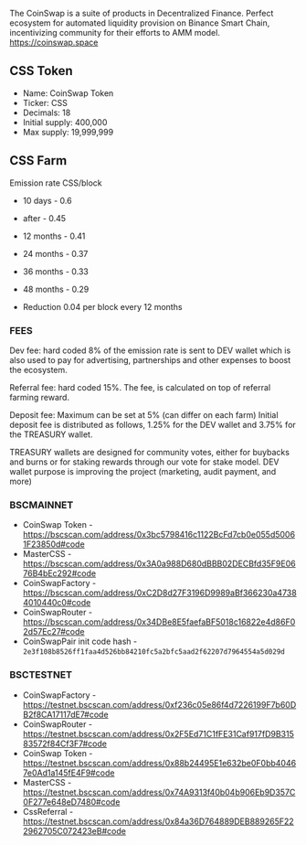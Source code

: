 The CoinSwap is a suite of products in Decentralized Finance. Perfect ecosystem for automated liquidity provision on Binance Smart Chain, incentivizing community for their efforts to AMM model.
https://coinswap.space

## CSS Token 
- Name: CoinSwap Token
- Ticker: CSS
- Decimals: 18
- Initial supply: 400,000
- Max supply: 19,999,999

## CSS Farm
Emission rate CSS/block
- 10 days - 0.6
- after - 0.45
- 12 months - 0.41
- 24 months - 0.37
- 36 months - 0.33
- 48 months - 0.29

- Reduction 0.04 per block every 12 months

### FEES
Dev fee: hard coded 8% of the emission rate is sent to DEV wallet which is also used to pay for advertising, partnerships and other expenses to boost the ecosystem.

Referral fee: hard coded 15%. The fee, is calculated on top of referral farming reward.

Deposit fee: Maximum can be set at 5% (can differ on each farm)
Initial deposit fee is distributed as follows, 1.25% for the DEV wallet and 3.75% for the TREASURY wallet.

TREASURY wallets are designed for community votes, either for buybacks and burns or for staking rewards through our vote for stake model.
DEV wallet purpose is improving the project (marketing, audit payment, and more)

### BSCMAINNET
- CoinSwap Token - https://bscscan.com/address/0x3bc5798416c1122BcFd7cb0e055d50061F23850d#code
- MasterCSS - https://bscscan.com/address/0x3A0a988D680dBBB02DECBfd35F9E0676B4bEc292#code
- CoinSwapFactory - https://bscscan.com/address/0xC2D8d27F3196D9989aBf366230a47384010440c0#code
- CoinSwapRouter - https://bscscan.com/address/0x34DBe8E5faefaBF5018c16822e4d86F02d57Ec27#code
- CoinSwapPair init code hash - `2e3f108b8526ff1faa4d526bb84210fc5a2bfc5aad2f62207d7964554a5d029d`

### BSCTESTNET
- CoinSwapFactory - https://testnet.bscscan.com/address/0xf236c05e86f4d7226199F7b60DB2f8CA17117dE7#code
- CoinSwapRouter - https://testnet.bscscan.com/address/0x2F5Ed71C1fFE31Caf917fD9B31583572f84Cf3F7#code
- CoinSwap Token - https://testnet.bscscan.com/address/0x88b24495E1e632be0F0bb40467e0Ad1a145fE4F9#code
- MasterCSS - https://testnet.bscscan.com/address/0x74A9313f40b04b906Eb9D357C0F277e648eD7480#code
- CssReferral - https://testnet.bscscan.com/address/0x84a36D764889DEB889265F222962705C072423eB#code

